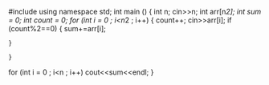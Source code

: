 #include <iostream>
using namespace std;
int main () {
int n;
cin>>n;
int arr[n*2];
int sum = 0;
int count = 0;
for (int i = 0 ; i<n*2 ; i++)
{
    count++;
    cin>>arr[i];
    if (count%2==0)
    {
        sum+=arr[i];


    }

    }
for (int i = 0 ; i<n ; i++)
    cout<<sum<<endl;
}
